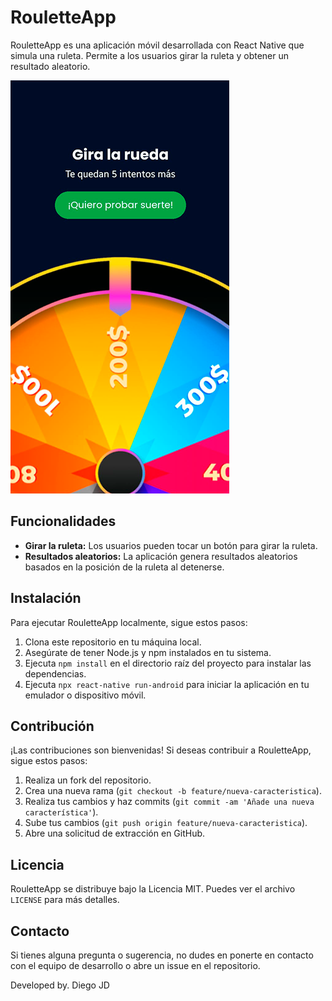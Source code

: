 # RouletteApp

RouletteApp es una aplicación móvil desarrollada con React Native que simula una ruleta. Permite a los usuarios girar la ruleta y obtener un resultado aleatorio.

![Roulette game](./src/assets/img/capture.png)

## Funcionalidades

- **Girar la ruleta:** Los usuarios pueden tocar un botón para girar la ruleta.
- **Resultados aleatorios:** La aplicación genera resultados aleatorios basados en la posición de la ruleta al detenerse.

## Instalación

Para ejecutar RouletteApp localmente, sigue estos pasos:

1. Clona este repositorio en tu máquina local.
2. Asegúrate de tener Node.js y npm instalados en tu sistema.
3. Ejecuta `npm install` en el directorio raíz del proyecto para instalar las dependencias.
4. Ejecuta `npx react-native run-android` para iniciar la aplicación en tu emulador o dispositivo móvil.

## Contribución

¡Las contribuciones son bienvenidas! Si deseas contribuir a RouletteApp, sigue estos pasos:

1. Realiza un fork del repositorio.
2. Crea una nueva rama (`git checkout -b feature/nueva-caracteristica`).
3. Realiza tus cambios y haz commits (`git commit -am 'Añade una nueva característica'`).
4. Sube tus cambios (`git push origin feature/nueva-caracteristica`).
5. Abre una solicitud de extracción en GitHub.

## Licencia

RouletteApp se distribuye bajo la Licencia MIT. Puedes ver el archivo `LICENSE` para más detalles.

## Contacto

Si tienes alguna pregunta o sugerencia, no dudes en ponerte en contacto con el equipo de desarrollo o abre un issue en el repositorio.

Developed by. Diego JD
